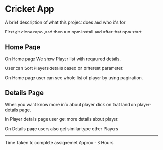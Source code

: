 
# Cricket App

A brief description of what this project does and who it's for




First git clone  repo ,and then run npm install and after that npm start

## Home Page

On Home page We show Player list with reqauired details.

User can Sort Players details based on different parameter.

On Home page user can see whole list of player by using pagination.




## Details Page

When you want know more info about player click on that land on player-details page.

In Player details page user get more details about player.

On Details page users also get similar type other Players




---------------------
Time Taken to complete assignemet Approx - 3 Hours